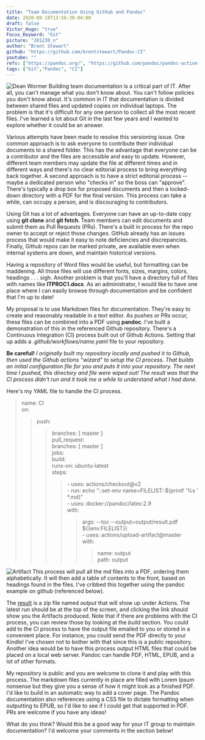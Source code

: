 ```yaml
---
title: "Team Documentation Using GitHub and Pandoc"
date: 2020-08-18T13:56:30-04:00
draft: false
Victor_Hugo: "true"
Focus_Keyword: "Git"
picture: "201230_n"
author: "Brent Stewart"
github: "https://github.com/brentstewart/Pandoc-CI"
youtube: ""
refs: ["https://pandoc.org/", "https://github.com/pandoc/pandoc-action-example"]
tags: ["Git","Pandoc", "CI"]
---
```

![Dean Wormer](https://thumbs.gfycat.com/GargantuanScaryAnura-max-1mb.gif#floatleft) 
Building team documentation is a critical part of IT.  After all, you can't manage what you don't know about.  You can't follow policies you don't know about.  It's common in IT that documentation is divided between shared files and updated copies on individual laptops.  The problem is that it's difficult for any one person to collect all the most recent files.  I've learned a lot about Git in the last few years and I wanted to explore whether it could be an answer.

Various attempts have been made to resolve this versioning issue.  One common approach is to ask everyone to contribute their individual documents to a shared folder.  This has the advantage that everyone can be a contributor and the files are accessible and easy to update.  However, different team members may update the file at different times and in different ways and there's no clear editorial process to bring everything back together.  A second approach is to have a strict editorial process -- maybe a dedicated person who "checks in" so the boss can "approve".  There's typically a drop box for proposed documents and then a locked-down directory with a PDF for the final version.  This process can take a while, can occupy a person, and is discouraging to contributors.

Using Git has a lot of advantages.  Everyone can have an up-to-date copy using __git clone__ and __git fetch__.  Team members can edit documents and submit them as Pull Requests (PRs).  There's a built in process for the repo owner to accept or reject those changes.  GitHub already has an issues process that would make it easy to note deficiencies and discrepancies.  Finally, Github repos can be marked private, are available even when internal systems are down, and maintain historical versions.

Having a repository of Word files would be useful, but formatting can be maddening.  All those files will use different fonts, sizes, margins, colors, headings . . . sigh.  Another problem is that you'll have a directory full of files with names like __ITPROC1.docx__.  As an administrator, I would like to have one place where I can easily browse through documentation and be confident that I'm up to date!

My proposal is to use Markdown files for documentation.  They're easy to create and reasonably readable in a text editor.  As pushes or PRs occur, these files can be combined into a PDF using __pandoc__.  I've built a demonstration of this in the referenced Github repository.  There's a Continuous Integration (CI) process built out of Github Actions.  Setting that up adds a _.github/workflows/name.yaml_ file to your repository.  

__Be careful!__  _I originally built my repository locally and pushed it to Github, then used the Github actions "wizard" to setup the CI process.  That builds an initial configuration file for you and puts it into your repository.  The next time I pushed, this directory and file were wiped out!  The result was that the CI process didn't run and it took me a while to understand what I had done._

Here's my YAML file to handle the CI process.

> name: CI  
> on:  
>> push:  
>>> branches: [ master ]  
>> pull_request:  
>>>branches: [ master ]  
> jobs:  
>> build:  
>>> runs-on: ubuntu-latest  
>>> steps:  
>>>> \- uses: actions/checkout@v2  
>>>> \- run: echo "::set-env name=FILELIST::$(printf '%s ' *.md)"  
>>>> \- uses: docker://pandoc/latex:2.9  
>>>> with:  
>>>>> args: --toc --output=output/result.pdf ${{env.FILELIST}}  
>>>>> \- uses: actions/upload-artifact@master  
>>>>> with:  
>>>>>> name: output  
>>>>>> path: output  

![Artifact](/githubartifact.png#floatright)
This process will pull all the md files into a PDF, ordering them alphabetically.  It will then add a table of contents to the front, based on headings found in the files.  I've cribbed this together using the pandoc example on github (referenced below).

The [result](/result.pdf) is a zip file named _output_ that will show up under Actions.  The latest run should be at the top of the screen, and clicking the link should show you the Artifacts produced.  Note that if there are problems with the CI process, you can review those by looking at the _build_ section.  You could add to the CI process to have the output file emailed to you or stored in a convenient place.  For instance, you could send the PDF directly to your Kindle!  I've chosen not to bother with that since this is a public repository.  Another idea would be to have this process output HTML files that could be placed on a local web server.  Pandoc can handle PDF, HTML, EPUB, and a lot of other formats.

My repository is public and you are welcome to clone it and play with this process.  The markdown files currently in place are filled with Lorem Ipsum nonsense but they give you a sense of how it might look as a finished PDF.  I'd like to build in an automatic way to add a cover page.  The Pandoc documentation also references using a CSS file to dictate formatting when outputting to EPUB, so I'd like to see if I could get that supported in PDF.  PRs are welcome if you have any ideas!

What do you think?  Would this be a good way for your IT group to maintain documentation?  I'd welcome your comments in the section below!